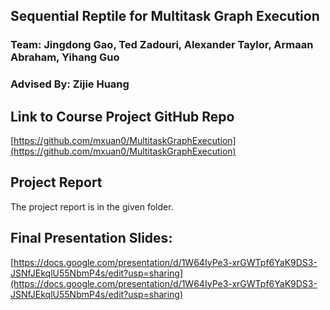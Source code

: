 ## Sequential Reptile for Multitask Graph Execution
### Team: Jingdong Gao, Ted Zadouri, Alexander Taylor, Armaan Abraham, Yihang Guo
### Advised By: Zijie Huang

## Link to Course Project GitHub Repo
[https://github.com/mxuan0/MultitaskGraphExecution](https://github.com/mxuan0/MultitaskGraphExecution)

## Project Report 
The project report is in the given folder. 

## Final Presentation Slides:
[https://docs.google.com/presentation/d/1W64IyPe3-xrGWTpf6YaK9DS3-JSNfJEkqlU55NbmP4s/edit?usp=sharing](https://docs.google.com/presentation/d/1W64IyPe3-xrGWTpf6YaK9DS3-JSNfJEkqlU55NbmP4s/edit?usp=sharing)

